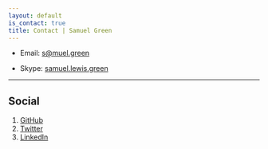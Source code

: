 ```yaml
---
layout: default
is_contact: true
title: Contact | Samuel Green
---
```


* Email: [s@muel.green](mailto:s@muel.green)

* Skype: [samuel.lewis.green](samuel.lewis.green)

---

## Social

1. [GitHub](http://github.com/greensam)
2. [Twitter](http://twitter.com/s_m__lgr__n)
3. [LinkedIn](https://www.linkedin.com/in/sa-muel-green)